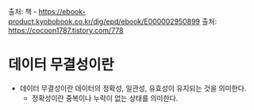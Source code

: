 출처: 책 - https://ebook-product.kyobobook.co.kr/dig/epd/ebook/E000002950899
출처: https://cocoon1787.tistory.com/778

# 데이터 무결성이란
* 데이터 무결성이란 데이터의 정확성, 일관성, 유효성이 유지되는 것을 의미한다.
  * 정확성이란 중복이나 누락이 없는 상태를 의미한다.

